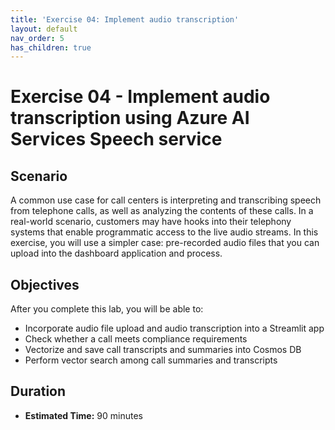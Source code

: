 ```yaml
---
title: 'Exercise 04: Implement audio transcription'
layout: default
nav_order: 5
has_children: true
---
```


# Exercise 04 - Implement audio transcription using Azure AI Services Speech service

## Scenario

A common use case for call centers is interpreting and transcribing speech from telephone calls, as well as analyzing the contents of these calls. In a real-world scenario, customers may have hooks into their telephony systems that enable programmatic access to the live audio streams. In this exercise, you will use a simpler case: pre-recorded audio files that you can upload into the dashboard application and process.

## Objectives

After you complete this lab, you will be able to:

* Incorporate audio file upload and audio transcription into a Streamlit app
* Check whether a call meets compliance requirements
* Vectorize and save call transcripts and summaries into Cosmos DB
* Perform vector search among call summaries and transcripts

## Duration

* **Estimated Time:** 90 minutes
